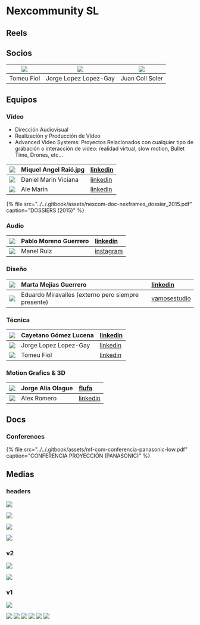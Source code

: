 # Nexcommunity SL

## Reels



## Socios

| ![](../../.gitbook/assets/socios-bartolome-fiol-arguimbau-2-.jpg-100x100.jpg) | ![](../../.gitbook/assets/socios-jorge-lopez-lopez-gay.jpg-100x100.jpg) | ![](../../.gitbook/assets/socios-juan-coll-soler-2-.jpg-100x100.jpg) |
| :---: | :---: | :---: |
| Tomeu Fiol | Jorge Lopez Lopez-Gay | Juan Coll Soler |

## Equipos

### Vídeo

* Dirección Audiovisual
* Realización y Producción de Vídeo 
* Advanced Video Systems: Proyectos Relacionados con cualquier tipo de grabación o interacción de vídeo: realidad virtual, slow motion, Bullet Time, Drones, etc...

| ![](../../.gitbook/assets/team-miquel-angel-raio.jpg-100x100.jpg) | Miquel Angel Raió.jpg | [linkedin](https://www.linkedin.com/in/miquel-%C3%A0ngel-rai%C3%B3-95420961/) |
| :--- | :--- | :--- |
| ![](../../.gitbook/assets/team-daniel-marin-viciana.jpg-100x100.jpg) | Daniel Marin Viciana | [linkedin](https://www.linkedin.com/in/daniel-marin-viciana-81580540/) |
| ![](../../.gitbook/assets/team-ale-martin.jpg-100x100.jpg) | Ale Marin | [linkedin](https://www.linkedin.com/in/alejandro-martin-ruiz-185882150/) |

{% file src="../../.gitbook/assets/nexcom-doc-nexframes\_dossier\_2015.pdf" caption="DOSSIERS \(2015\)" %}

### Audio

| ![](../../.gitbook/assets/team-pablo-moreno-guerrero.jpg-100x100.jpg) | Pablo Moreno Guerrero | [linkedin](https://www.linkedin.com/in/pablo-moreno-guerrero-44a059a8/) |
| :--- | :--- | :--- |
| ![](../../.gitbook/assets/team-manel-ruiz.jpg-100x100.jpg) | Manel Ruiz | [instagram](https://www.instagram.com/6tma/?hl=es) |

### Diseño

| ![](../../.gitbook/assets/team-marta-mejias-guerrero.jpg-100x100.jpg) | Marta Mejías Guerrero | [linkedin](https://www.linkedin.com/in/marta-mejias/) |
| :--- | :--- | :--- |
| ![](../../.gitbook/assets/team-eduardo-miravalles.jpg-100x100.jpg) | Eduardo Miravalles \(externo pero siempre presente\) | [vamosestudio](http://www.vamosestudio.com/) |

### Técnica

| ![](../../.gitbook/assets/team-cayetano-gomez-lucena.jpg-100x100.jpg) | Cayetano Gómez Lucena | [linkedin](https://www.linkedin.com/in/cayetano-g%C3%B3mez-lucena-6745b16a/) |
| :--- | :--- | :--- |
| ![](../../.gitbook/assets/socios-jorge-lopez-lopez-gay.jpg-100x100.jpg) | Jorge Lopez Lopez-Gay | [linkedin](https://www.linkedin.com/in/jorge-l%C3%B3pez-l%C3%B3pez-gay-b977103b/) |
| ![](../../.gitbook/assets/socios-bartolome-fiol-arguimbau-2-.jpg-100x100.jpg) | Tomeu Fiol | [linkedin](https://www.linkedin.com/in/tomeu-fiol-arguimbau-5ab15a49/) |

### Motion Grafics & 3D

| ![](../../.gitbook/assets/team-jorge-alia-olague.jpg-100x100.jpg) | Jorge Alia Olague | [flufa](https://flufa.bandcamp.com/) |
| :--- | :--- | :--- |
| ![](../../.gitbook/assets/team-alex-romero.jpg-100x100.jpg) | Alex Romero | [linkedin](https://www.linkedin.com/in/alex-romero-4149424b/) |

## Docs

### Conferences

{% file src="../../.gitbook/assets/mf-com-conferencia-panasonic-low.pdf" caption="CONFERENCIA PROYECCIÓN \(PANASONIC\)" %}

## Medias

### headers

![](../../.gitbook/assets/nexcom-header-avs.jpg)

![](../../.gitbook/assets/nexcom-header-coding.jpg)

![](../../.gitbook/assets/nexcom-header-audio.jpg)

![](../../.gitbook/assets/nexcom-header-tecnics.jpg)

### v2

![](../../.gitbook/assets/nexcom-com-v2-desktop_wallpaper.jpg)

![](../../.gitbook/assets/nexcom-com-v2-1-.jpg)

### v1

![](../../.gitbook/assets/nexcom-com-nex_under.png)

![](../../.gitbook/assets/nexcom-com-nexsetup.jpg) ![](../../.gitbook/assets/nexcom-com-nexshooting_logo.jpg) ![](../../.gitbook/assets/nexcom-com-nexfrequency_logo.jpg) ![](../../.gitbook/assets/nexcom-com-nexcoding_logo.jpg) ![](../../.gitbook/assets/nexcom-com-nexframes_logo.jpg) ![](../../.gitbook/assets/nexcom-com-nexpixel_logo.jpg)

